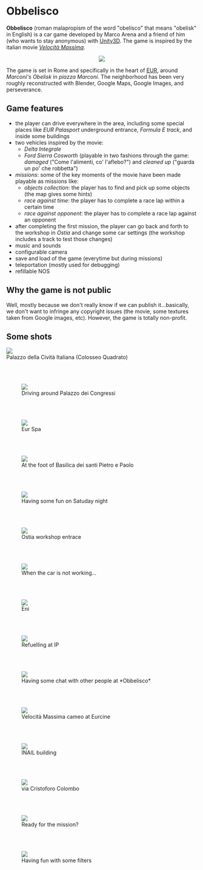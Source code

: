# Obbelisco

**Obbelisco** (roman malapropism of the word "obelisco" that means "obelisk" in English) is a car game developed by Marco Arena and a friend of him (who wants to stay anonymous) with [Unity3D](https://unity.com/). The game is inspired by the italian movie [*Velocità Massima*](https://it.wikipedia.org/wiki/Velocit%C3%A0_massima_(film)).

<center>
<img src="pics/home-screen.gif">
</center>

The game is set in Rome and specifically in the heart of [EUR](https://it.wikipedia.org/wiki/Europa_(Roma)), around *Marconi's Obelisk* in *piazza Marconi*. The neighborhood has been very roughly reconstructed with Blender, Google Maps, Google Images, and perseverance.

## Game features

-  the player can drive everywhere in the area, including some special places like *EUR Palasport* underground entrance, *Formula E track*, and inside some buildings
-  two vehicles inspired by the movie:
   - *Delta Integrale*
   - *Ford Sierra Cosworth* (playable in two fashions through the game: *damaged* ("Come l'alimenti, co' l'aflebo?") and *cleaned up* ("guarda un po' che robbetta")
-  *missions*: some of the key moments of the movie have been made playable as missions like:
   - *objects collection*: the player has to find and pick up some objects (the map gives some hints)
   - *race against time*: the player has to complete a race lap within a certain time
   - *race against opponent*: the player has to complete a race lap against an opponent
- after completing the first mission, the player can go back and forth to the workshop in *Ostia* and change some car settings (the workshop includes a track to test those changes)
- music and sounds
- configurable camera
- save and load of the game (everytime but during missions)
- teleportation (mostly used for debugging)
- refillable NOS

## Why the game is not public

Well, mostly because we don't really know if we can publish it...basically, we don't want to infringe any copyright issues (the movie, some textures taken from Google images, etc). However, the game is totally non-profit.

## Some shots

<img src="pics/quadrato.png">
  <figcaption>Palazzo della Cività Italiana (Colosseo Quadrato)<figcaption>
    
<br/><br/>

<figure>
<img src="pics/congressi.jpg">
  <figcaption>Driving around Palazzo dei Congressi</figcaption>
</figure>

<br/><br/>

<figure>
<img src="pics/eur-spa.png">
  <figcaption>Eur Spa</figcaption>
</figure>

<br/><br/>

<figure>
<img src="pics/ss-pp.jpg">
  <figcaption>At the foot of Basilica dei santi Pietro e Paolo</figcaption>
</figure>

<br/><br/>

<figure>
<img src="pics/terrazze.png">
  <figcaption>Having some fun on Satuday night</figcaption>
</figure>

<br/><br/>

<figure>
<img src="pics/ostia.png">
  <figcaption>Ostia workshop entrace</figcaption>
</figure>

<br/><br/>

<figure>
<img src="pics/metro-palasport.png">
  <figcaption>When the car is not working...</figcaption>
</figure>

<br/><br/>

<figure>
<img src="pics/eni.png">
  <figcaption>Eni</figcaption>
</figure>

<br/><br/>

<figure>
<img src="pics/ip.png">
  <figcaption>Refuelling at IP</figcaption>
</figure>

<br/><br/>

<figure>
<img src="pics/others.png">
  <figcaption>Having some chat with other people at *Obbelisco*</figcaption>
</figure>

<br/><br/>

<figure>
<img src="pics/eurcine.png">
  <figcaption>Velocità Massima cameo at Eurcine</figcaption>
</figure>

</br></br>

<figure>
<img src="pics/inail.png">
  <figcaption>INAIL building</figcaption>
</figure>

<br/><br/>

<figure>
<img src="pics/ina.png">
  <figcaption>via Cristoforo Colombo</figcaption>
</figure>

<br/><br/>

<figure>
<img src="pics/mission-1.png">
  <figcaption>Ready for the mission?</figcaption>
</figure>

<br/><br/>

<figure>
<img src="pics/art-shot.jpg">
  <figcaption>Having fun with some filters</figcaption>
</figure>
